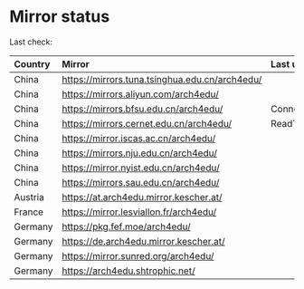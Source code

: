 <script src="./time.js"></script>
# Mirror status
Last check: <script type="text/javascript">localize(1749976206.3362935);</script>

|Country|Mirror|Last update|
|:------|:-----|:----------|
|China|https://mirrors.tuna.tsinghua.edu.cn/arch4edu/|<script type="text/javascript">localize(1749926755);</script>|
|China|https://mirrors.aliyun.com/arch4edu/|<script type="text/javascript">localize(1749926755);</script>|
|China|https://mirrors.bfsu.edu.cn/arch4edu/|ConnectionError|
|China|https://mirrors.cernet.edu.cn/arch4edu/|ReadTimeout|
|China|https://mirror.iscas.ac.cn/arch4edu/|<script type="text/javascript">localize(1749926755);</script>|
|China|https://mirrors.nju.edu.cn/arch4edu/|<script type="text/javascript">localize(1749884063);</script>|
|China|https://mirror.nyist.edu.cn/arch4edu/|<script type="text/javascript">localize(1749926755);</script>|
|China|https://mirrors.sau.edu.cn/arch4edu/|<script type="text/javascript">localize(1731653531);</script>|
|Austria|https://at.arch4edu.mirror.kescher.at/|<script type="text/javascript">localize(1749926755);</script>|
|France|https://mirror.lesviallon.fr/arch4edu/|<script type="text/javascript">localize(1749926755);</script>|
|Germany|https://pkg.fef.moe/arch4edu/|<script type="text/javascript">localize(1749926755);</script>|
|Germany|https://de.arch4edu.mirror.kescher.at/|<script type="text/javascript">localize(1749926755);</script>|
|Germany|https://mirror.sunred.org/arch4edu/|<script type="text/javascript">localize(1749926755);</script>|
|Germany|https://arch4edu.shtrophic.net/|<script type="text/javascript">localize(1749926755);</script>|

<script src="./tablefilter/tablefilter.js"></script>
<script src="./table.js"></script>